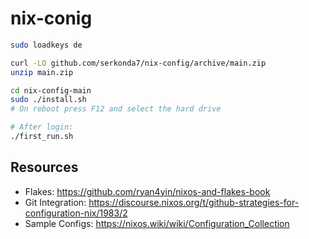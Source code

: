 # nix-conig
```sh
sudo loadkeys de

curl -LO github.com/serkonda7/nix-config/archive/main.zip
unzip main.zip

cd nix-config-main
sudo ./install.sh
# On reboot press F12 and select the hard drive

# After login:
./first_run.sh
```

## Resources
- Flakes: https://github.com/ryan4yin/nixos-and-flakes-book
- Git Integration: https://discourse.nixos.org/t/github-strategies-for-configuration-nix/1983/2
- Sample Configs: https://nixos.wiki/wiki/Configuration_Collection
